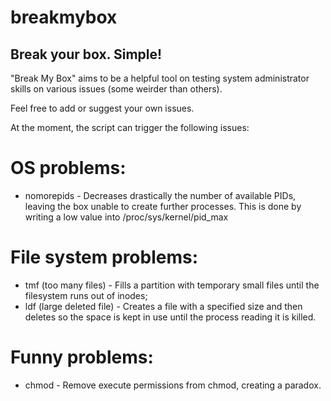 # breakmybox
## Break your box. Simple! ##

"Break My Box" aims to be a helpful tool on testing system administrator skills on various issues (some weirder than others).

Feel free to add or suggest your own issues.



At the moment, the script can trigger the following issues:

# OS problems: #

  - nomorepids - Decreases drastically the number of available PIDs, leaving the box unable to create further processes. This is done by writing a low value into /proc/sys/kernel/pid_max


# File system problems: #

  - tmf (too many files) - Fills a partition with temporary small files until the filesystem runs out of inodes;
  - ldf (large deleted file) - Creates a file with a specified size and then deletes so the space is kept in use until the process reading it is killed.


# Funny problems: #

  - chmod - Remove execute permissions from chmod, creating a paradox.	


